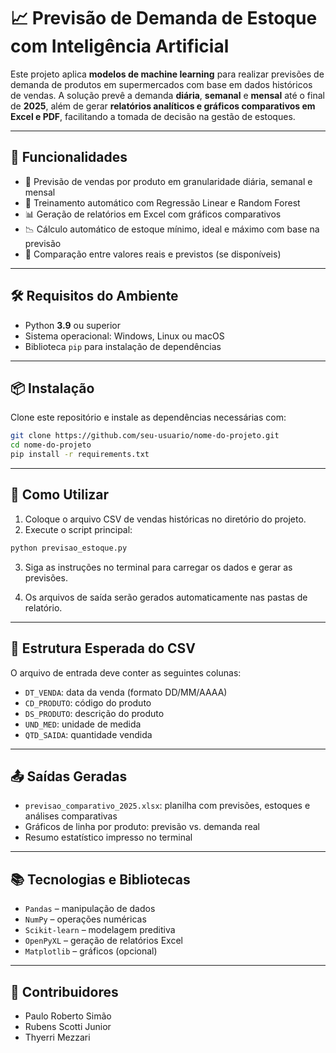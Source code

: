 # 📈 Previsão de Demanda de Estoque com Inteligência Artificial

Este projeto aplica **modelos de machine learning** para realizar previsões de demanda de produtos em supermercados com base em dados históricos de vendas. A solução prevê a demanda **diária**, **semanal** e **mensal** até o final de **2025**, além de gerar **relatórios analíticos e gráficos comparativos em Excel e PDF**, facilitando a tomada de decisão na gestão de estoques.

---

## 🚀 Funcionalidades

- 📅 Previsão de vendas por produto em granularidade diária, semanal e mensal  
- 🧠 Treinamento automático com Regressão Linear e Random Forest  
- 📊 Geração de relatórios em Excel com gráficos comparativos  
- 📉 Cálculo automático de estoque mínimo, ideal e máximo com base na previsão  
- 📁 Comparação entre valores reais e previstos (se disponíveis)

---

## 🛠️ Requisitos do Ambiente

- Python **3.9** ou superior  
- Sistema operacional: Windows, Linux ou macOS  
- Biblioteca `pip` para instalação de dependências

---

## 📦 Instalação

Clone este repositório e instale as dependências necessárias com:

```bash
git clone https://github.com/seu-usuario/nome-do-projeto.git
cd nome-do-projeto
pip install -r requirements.txt
```

---

## 📝 Como Utilizar

1. Coloque o arquivo CSV de vendas históricas no diretório do projeto.  
2. Execute o script principal:

```bash
python previsao_estoque.py
```

3. Siga as instruções no terminal para carregar os dados e gerar as previsões.

4. Os arquivos de saída serão gerados automaticamente nas pastas de relatório.

---

## 📂 Estrutura Esperada do CSV

O arquivo de entrada deve conter as seguintes colunas:

- `DT_VENDA`: data da venda (formato DD/MM/AAAA)  
- `CD_PRODUTO`: código do produto  
- `DS_PRODUTO`: descrição do produto  
- `UND_MED`: unidade de medida  
- `QTD_SAIDA`: quantidade vendida  

---

## 📤 Saídas Geradas

- `previsao_comparativo_2025.xlsx`: planilha com previsões, estoques e análises comparativas  
- Gráficos de linha por produto: previsão vs. demanda real  
- Resumo estatístico impresso no terminal

---

## 📚 Tecnologias e Bibliotecas

- `Pandas` – manipulação de dados  
- `NumPy` – operações numéricas  
- `Scikit-learn` – modelagem preditiva  
- `OpenPyXL` – geração de relatórios Excel  
- `Matplotlib` – gráficos (opcional)

---

## 🤝 Contribuidores

- Paulo Roberto Simão  
- Rubens Scotti Junior  
- Thyerri Mezzari
